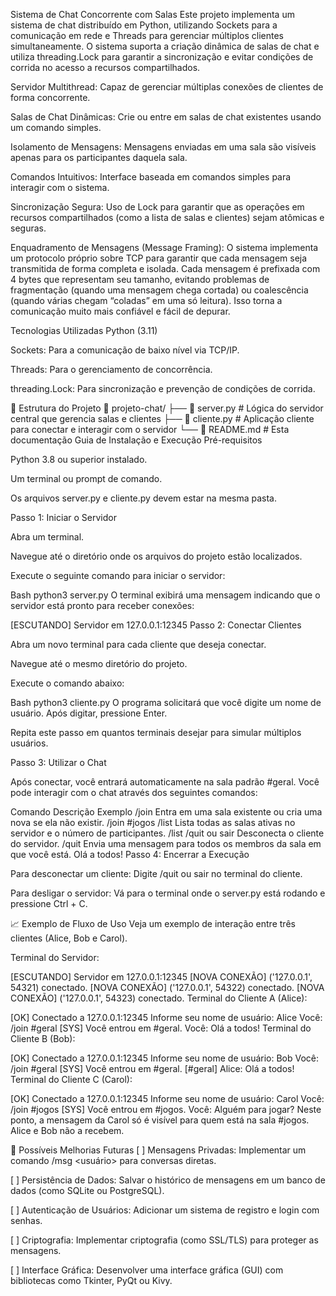 Sistema de Chat Concorrente com Salas
Este projeto implementa um sistema de chat distribuído em Python, utilizando Sockets para a comunicação em rede e Threads para gerenciar múltiplos clientes simultaneamente. O sistema suporta a criação dinâmica de salas de chat e utiliza threading.Lock para garantir a sincronização e evitar condições de corrida no acesso a recursos compartilhados.

Servidor Multithread: Capaz de gerenciar múltiplas conexões de clientes de forma concorrente.

Salas de Chat Dinâmicas: Crie ou entre em salas de chat existentes usando um comando simples.

Isolamento de Mensagens: Mensagens enviadas em uma sala são visíveis apenas para os participantes daquela sala.

Comandos Intuitivos: Interface baseada em comandos simples para interagir com o sistema.

Sincronização Segura: Uso de Lock para garantir que as operações em recursos compartilhados (como a lista de salas e clientes) sejam atômicas e seguras.

 Enquadramento de Mensagens (Message Framing): O sistema implementa um protocolo próprio sobre TCP para garantir que cada mensagem seja transmitida de forma completa e isolada. Cada mensagem é prefixada com 4 bytes que representam seu tamanho, evitando problemas de fragmentação (quando uma mensagem chega cortada) ou coalescência (quando várias chegam “coladas” em uma só leitura). Isso torna a comunicação muito mais confiável e fácil de depurar.

 Tecnologias Utilizadas
Python (3.11)

Sockets: Para a comunicação de baixo nível via TCP/IP.

Threads: Para o gerenciamento de concorrência.

threading.Lock: Para sincronização e prevenção de condições de corrida.

📂 Estrutura do Projeto
📂 projeto-chat/
 ├── 📜 server.py      # Lógica do servidor central que gerencia salas e clientes
 ├── 📜 cliente.py     # Aplicação cliente para conectar e interagir com o servidor
 └── 📄 README.md      # Esta documentação
 Guia de Instalação e Execução
Pré-requisitos

Python 3.8 ou superior instalado.

Um terminal ou prompt de comando.

Os arquivos server.py e cliente.py devem estar na mesma pasta.

Passo 1: Iniciar o Servidor

Abra um terminal.

Navegue até o diretório onde os arquivos do projeto estão localizados.

Execute o seguinte comando para iniciar o servidor:

Bash
python3 server.py
O terminal exibirá uma mensagem indicando que o servidor está pronto para receber conexões:

[ESCUTANDO] Servidor em 127.0.0.1:12345
Passo 2: Conectar Clientes

Abra um novo terminal para cada cliente que deseja conectar.

Navegue até o mesmo diretório do projeto.

Execute o comando abaixo:

Bash
python3 cliente.py
O programa solicitará que você digite um nome de usuário. Após digitar, pressione Enter.

Repita este passo em quantos terminais desejar para simular múltiplos usuários.

Passo 3: Utilizar o Chat

Após conectar, você entrará automaticamente na sala padrão #geral. Você pode interagir com o chat através dos seguintes comandos:

Comando	Descrição	Exemplo
/join <sala>	Entra em uma sala existente ou cria uma nova se ela não existir.	/join #jogos
/list	Lista todas as salas ativas no servidor e o número de participantes.	/list
/quit ou sair	Desconecta o cliente do servidor.	/quit
<qualquer texto>	Envia uma mensagem para todos os membros da sala em que você está.	Olá a todos!
Passo 4: Encerrar a Execução

Para desconectar um cliente: Digite /quit ou sair no terminal do cliente.

Para desligar o servidor: Vá para o terminal onde o server.py está rodando e pressione Ctrl + C.

📈 Exemplo de Fluxo de Uso
Veja um exemplo de interação entre três clientes (Alice, Bob e Carol).

Terminal do Servidor:

[ESCUTANDO] Servidor em 127.0.0.1:12345
[NOVA CONEXÃO] ('127.0.0.1', 54321) conectado.
[NOVA CONEXÃO] ('127.0.0.1', 54322) conectado.
[NOVA CONEXÃO] ('127.0.0.1', 54323) conectado.
Terminal do Cliente A (Alice):

[OK] Conectado a 127.0.0.1:12345
Informe seu nome de usuário: Alice
Você: /join #geral
[SYS] Você entrou em #geral.
Você: Olá a todos!
Terminal do Cliente B (Bob):

[OK] Conectado a 127.0.0.1:12345
Informe seu nome de usuário: Bob
Você: /join #geral
[SYS] Você entrou em #geral.
[#geral] Alice: Olá a todos!
Terminal do Cliente C (Carol):

[OK] Conectado a 127.0.0.1:12345
Informe seu nome de usuário: Carol
Você: /join #jogos
[SYS] Você entrou em #jogos.
Você: Alguém para jogar?
Neste ponto, a mensagem da Carol só é visível para quem está na sala #jogos. Alice e Bob não a recebem.

🔮 Possíveis Melhorias Futuras
[ ] Mensagens Privadas: Implementar um comando /msg <usuário> <mensagem> para conversas diretas.

[ ] Persistência de Dados: Salvar o histórico de mensagens em um banco de dados (como SQLite ou PostgreSQL).

[ ] Autenticação de Usuários: Adicionar um sistema de registro e login com senhas.

[ ] Criptografia: Implementar criptografia (como SSL/TLS) para proteger as mensagens.

[ ] Interface Gráfica: Desenvolver uma interface gráfica (GUI) com bibliotecas como Tkinter, PyQt ou Kivy.
